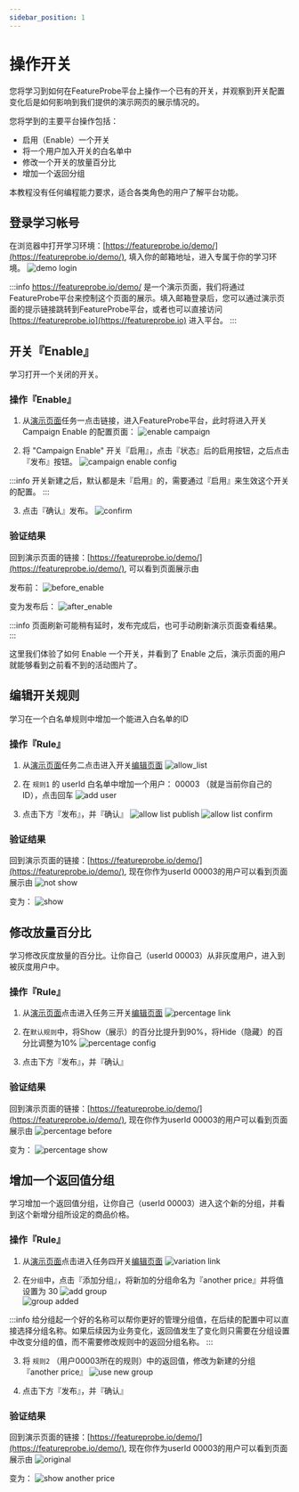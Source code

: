 ```yaml
---
sidebar_position: 1
---
```


# 操作开关

您将学习到如何在FeatureProbe平台上操作一个已有的开关，并观察到开关配置变化后是如何影响到我们提供的演示网页的展示情况的。

您将学到的主要平台操作包括：
* 启用（Enable）一个开关
* 将一个用户加入开关的白名单中
* 修改一个开关的放量百分比
* 增加一个返回分组

本教程没有任何编程能力要求，适合各类角色的用户了解平台功能。

## 登录学习帐号

在浏览器中打开学习环境：[https://featureprobe.io/demo/](https://featureprobe.io/demo/), 填入你的邮箱地址，进入专属于你的学习环境。
![demo login](/demo_login_cn.png)

:::info
https://featureprobe.io/demo/ 是一个演示页面，我们将通过FeatureProbe平台来控制这个页面的展示。填入邮箱登录后，您可以通过演示页面的提示链接跳转到FeatureProbe平台，或者也可以直接访问 [https://featureprobe.io](https://featureprobe.io) 进入平台。
:::

## 开关『Enable』

学习打开一个关闭的开关。

### 操作『Enable』

1. 从[演示页面](https://featureprobe.io/demo/)任务一点击链接，进入FeatureProbe平台，此时将进入开关 Campaign Enable 的配置页面：
![enable campaign](/demo_enable_cn.png)

2. 将 "Campaign Enable" 开关『启用』，点击『状态』后的启用按钮，之后点击『发布』按钮。
![campaign enable config](/demo_campaign_enable_publish_cn.png)

:::info 
开关新建之后，默认都是未『启用』的，需要通过『启用』来生效这个开关的配置。
:::

3. 点击『确认』发布。
![confirm](/demo_enable_confirm_publish_cn.png)

### 验证结果

回到演示页面的链接：[https://featureprobe.io/demo/](https://featureprobe.io/demo/), 可以看到页面展示由

发布前：
![before_enable](/demo_enable_before_action_cn.png)

变为发布后：
![after_enable](/demo_enable_after_action_cn.png)

:::info
页面刷新可能稍有延时，发布完成后，也可手动刷新演示页面查看结果。
:::

这里我们体验了如何 Enable 一个开关，并看到了 Enable 之后，演示页面的用户就能够看到之前看不到的活动图片了。

## 编辑开关规则

学习在一个白名单规则中增加一个能进入白名单的ID

### 操作『Rule』

1. 从[演示页面](https://featureprobe.io/demo/)任务二点击进入开关[编辑页面](https://featureprobe.io/My_Project/online/campaign_allow_list/targeting)
![allow_list](/demo_allow_list_link_cn.png)

2. 在 `规则1` 的 userId 白名单中增加一个用户： 00003 （就是当前你自己的ID），点击回车
![add user](/allow_list_add_00003.png)

3. 点击下方『发布』，并『确认』
![allow list publish](/allow_list_publish_cn.png)
![allow list confirm](/allow_list_confirm_cn.png)

### 验证结果

回到演示页面的链接：[https://featureprobe.io/demo/](https://featureprobe.io/demo/), 现在你作为userId 00003的用户可以看到页面展示由
![not show](/demo_allow_list_not_show_cn.png)

变为：
![show](/demo_allow_list_show_cn.png)

## 修改放量百分比

学习修改灰度放量的百分比。让你自己（userId 00003）从非灰度用户，进入到被灰度用户中。

### 操作『Rule』

1. 从[演示页面](https://featureprobe.io/demo/)点击进入任务三开关[编辑页面](https://featureprobe.io/My_Project/online/campaign_percentage_rollout/targeting)
![percentage link](/demo_percentage_link_cn.png)

2. 在`默认规则`中，将Show（展示）的百分比提升到90%，将Hide（隐藏）的百分比调整为10%
![percentage config](/demo_percentage_publish_cn.png)

3. 点击下方『发布』，并『确认』

### 验证结果

回到演示页面的链接：[https://featureprobe.io/demo/](https://featureprobe.io/demo/), 现在你作为userId 00003的用户可以看到页面展示由
![percentage before](/demo_percentage_not_show_cn.png)

变为：
![percentage show](/demo_percentage_after_cn.png)

## 增加一个返回值分组

学习增加一个返回值分组，让你自己（userId 00003）进入这个新的分组，并看到这个新增分组所设定的商品价格。

### 操作『Rule』

1. 从[演示页面](https://featureprobe.io/demo/)点击进入任务四开关[编辑页面](https://featureprobe.io/My_Project/online/promotion_campaign/targeting)
![variation link](/demo_variant_link_cn.png)   

2. 在`分组`中，点击『添加分组』，将新加的分组命名为『another price』并将值设置为 30
![add group](/demo_variant_add_group_cn.png)   
![group added](/demo_variant_group_3_added_cn.png)

:::info
给分组起一个好的名称可以帮你更好的管理分组值，在后续的配置中可以直接选择分组名称。如果后续因为业务变化，返回值发生了变化则只需要在分组设置中改变分组的值，而不需要修改规则中的返回分组名称。
:::

3. 将 `规则2` （用户00003所在的规则）中的返回值，修改为新建的分组『another price』
![use new group](/demo_variantion_return_another_cn.png)

4. 点击下方『发布』，并『确认』

### 验证结果

回到演示页面的链接：[https://featureprobe.io/demo/](https://featureprobe.io/demo/), 现在你作为userId 00003的用户可以看到页面展示由
![original](/demo_variant_orig_cn.png)

变为：
![show another price](/demo_variation_show_30_cn.png)
